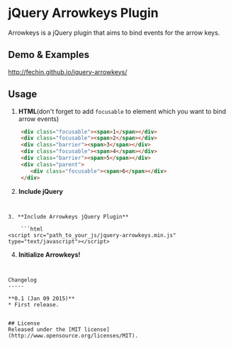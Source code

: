 jQuery Arrowkeys Plugin
========

Arrowkeys is a jQuery plugin that aims to bind events for the arrow keys.

Demo & Examples 
-----
http://fechin.github.io/jquery-arrowkeys/


Usage
-----

1. **HTML**(don't forget to add `focusable` to element which you want to bind arrow events)

```html
    <div class="focusable"><span>1</span></div>
    <div class="focusable"><span>2</span></div>
    <div class="barrier"><span>3</span></div>
    <div class="focusable"><span>4</span></div>
    <div class="barrier"><span>5</span></div>
    <div class="parent">
       <div class="focusable"><span>6</span></div>
    </div>
```


2. **Include jQuery**

    ```html
<script src="http://ajax.googleapis.com/ajax/libs/jquery/1.7.2/jquery.min.js" type="text/javascript"></script>
```

3. **Include Arrowkeys jQuery Plugin**

    ```html
<script src="path_to_your_js/jquery-arrowkeys.min.js" type="text/javascript"></script>
```

4. **Initialize Arrowkeys!**

   ```html
<script type="text/javascript" charset="utf-8">
    $(document).arrowkeys({
        customKeyEvent: {
            // KeyCode : function
            65 : function(evt){ alert("a" + this + evt.keyCode); },
            66 : function(evt){ alert("b"); } 
        },
        enterFunc : function(obj, evt){ alert("enter:" + obj.text()); },
        backFunc : function(obj, evt){ alert("back"); },
        upFunc : function(obj, evt){ alert("up"); },
        downFunc : function(obj, evt){ alert("down"); },
    });
</script>
```

Changelog
-----

**0.1 (Jan 09 2015)**
* First release.


## License
Released under the [MIT license](http://www.opensource.org/licenses/MIT).
